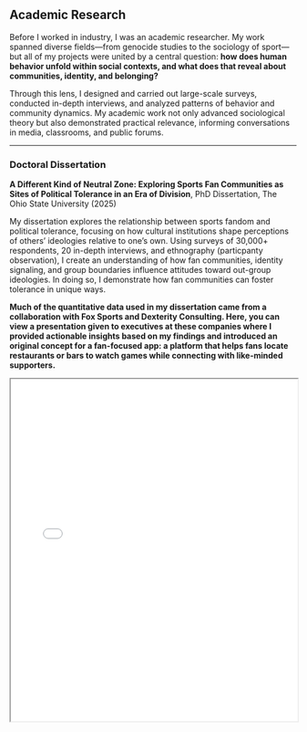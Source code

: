 ## Academic Research

Before I worked in industry, I was an academic researcher. My work spanned diverse fields—from genocide studies to the sociology of sport—but all of my projects were united by a central question: **how does human behavior unfold within social contexts, and what does that reveal about communities, identity, and belonging?**  

Through this lens, I designed and carried out large-scale surveys, conducted in-depth interviews, and analyzed patterns of behavior and community dynamics. My academic work not only advanced sociological theory but also demonstrated practical relevance, informing conversations in media, classrooms, and public forums.

---

### Doctoral Dissertation

**A Different Kind of Neutral Zone: Exploring Sports Fan Communities as Sites of Political Tolerance in an Era of Division**, PhD Dissertation, The Ohio State University (2025)  

My dissertation explores the relationship between sports fandom and political tolerance, focusing on how cultural institutions shape perceptions of others’ ideologies relative to one’s own. Using surveys of 30,000+ respondents, 20 in-depth interviews, and ethnography (particpanty observation), I create an understanding of how fan communities, identity signaling, and group boundaries influence attitudes toward out-group ideologies. In doing so, I demonstrate how fan communities can foster tolerance in unique ways.

**Much of the quantitative data used in my dissertation came from a collaboration with Fox Sports and Dexterity Consulting. Here, you can view a presentation given to executives at these companies where I provided actionable insights based on my findings and introduced an original concept for a fan-focused app: a platform that helps fans locate restaurants or bars to watch games while connecting with like-minded supporters.**

<iframe src="assets/A Different Kind of Neutral Zone.pdf" width="100%" height="600px">
---

### Selected Publications

1. **[When Kids Hitting Each Other Is Okay: Examining U.S. Adult Support for Youth Tackle Football](https://journals.sagepub.com/doi/abs/10.1177/23294965221074017)** *Social Currents*, 2022
   
This article, co-authored with Dr. Chris Knoester, examines [U.S. Adults' opinions on the appropriateness of tackle football for kids](https://news.osu.edu/americans-love-football-but-differ-on-whether-kids-should-play/) and has been featured on [WebMD](https://www.webmd.com/brain/news/20220404/half-of-americans-now-think-playing-football-inappropriate-for-kids-survey), [US News & World Report](https://www.usnews.com/news/health-news/articles/2022-04-04/half-of-americans-now-think-playing-football-inappropriate-for-kids-survey), [Vox](https://www.vox.com/23537672/damar-hamlin-injury-nfl-football-tv-ratings), and [The Hill](https://thehill.com/policy/healthcare/3803182-damar-hamlin-injury-revives-safety-debate-over-a-sport-built-on-butting-heads/) in addition to receiving [local](https://www.nbc4i.com/news/local-news/ohio-state-study-50-of-americans-say-tackle-football-is-inappropriate-for-kids/) and [national](https://www.newsnationnow.com/us-news/sports/study-50-of-americans-say-tackle-football-inappropriate-for-kids/) cable news coverage. I also was invited to speak about the work on [WOSU 89.7 NPR News](https://news.wosu.org/show/all-sides-with-ann-fisher/2023-01-04/football-fans-question-safety-of-sport-following-damar-hamilns-collapse) and write an opinion column for [<em>The Columbus Dispatch</em>](https://www.dispatch.com/story/opinion/columns/2023/01/06/what-impact-will-damar-hamlin-injuries-have-on-youth-football-cinncinnati-bengals-buffalo-bills/69781520007/). 

2. **[Sports-related Mistreatment in the U.S.: Retrospective Recognitions and Connections to Social Structural Locations, Childhood Contexts, and Adult Characteristics](https://link.springer.com/article/10.1007/s41978-025-00176-6)** *International Journal of the Sociology of Leasure*, 2025
   
Abstract: Using U.S. survey data (N = 3849), this study examined recognized sports-related mistreatment, investigated risk factors for it, and offered descriptive evidence of types of mistreatment and reasons for mistreatment. Logistic regression analyses emphasized social structural characteristics, childhood contexts that included youth sports experiences, and social and sport contexts in adulthood as predictors of mistreatment. Findings highlight that sports-related mistreatment is common. Evidence suggests greater risks for mistreatment for males and individuals who identify as a sexual minority, have health problems or disabilities, and have dealt with weight-related stigma and pressures. It also seems to be more common among those who are less popular and less athletic while growing up. Although sports-related mistreatment frequently occurs in various settings and contexts, elite sport contexts and more competitive settings may be more prone for mistreatment. Overall, these results suggest that the structures, cultures, and interactions surrounding sports need to become more focused on enhancing positive development, safety, inclusivity, and participant well-being.

3. **[Does Sport Bring Different Racial/Ethnic Groups Together? Examining US Adults’ Beliefs and the Impact of Youth and Adult Sport Experiences](https://journals.humankinetics.com/view/journals/ssj/aop/article-10.1123-ssj.2023-0143/article-10.1123-ssj.2023-0143.xml)**, *Sociology of Sport Journal*, 2025 

Abstract: This study uses National Sports and Society Survey (N = 3,993) data and regression analyses to investigate the racial/ethnic diversity of sport participation experiences, perceptions of the impact of one’s athletic experiences, and beliefs about the effectiveness of sports in bringing different racial/ethnic groups together. We find that people overwhelmingly believe that sports bring different racial/ethnic groups together. Also, most individuals believe that their athletic experiences improved their understanding of people of other races and backgrounds. Although racial/ethnic diversity in sport seems to matter, subjective perceptions of the effects of one’s athletic experiences on understanding people of other races and backgrounds are more closely connected to one’s general beliefs about sports bringing different racial/ethnic groups together.

4. **[Considering Person-First Language in Genocide Studies](https://jpr.winchesteruniversitypress.org/articles/10.21039/jpr.6.2.122?_rsc=mmj6v)** *Journal of Perpetrator Research*, 2024  

Draws on interviews with 165 incarcerated individuals in Rwanda to show how language shapes reintegration, identity, and public perception. 

---

### Broader Impact

- **Methodological Breadth:** Designed projects using mixed methods—surveys, interviews, observational analysis—to capture both quantitative patterns and qualitative depth.  
- **Public Communication:** My findings have been featured in podcasts, local news, and classroom settings, showing my ability to make research accessible beyond academia.  
- **Throughline to Industry:** Whether examining genocide survivors or sports fans, my focus has always been on understanding how people engage with each other and with institutions—a perspective I now apply in UX, market research, and people analytics.  






